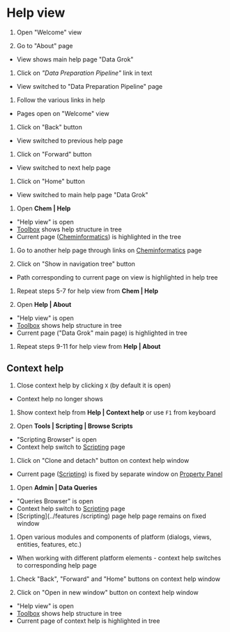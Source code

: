 <!-- TITLE: Tests: Help -->
<!-- SUBTITLE: -->

# Help view

1. Open "Welcome" view

1. Go to "About" page

* View shows main help page "Data Grok"

1. Click on *"Data Preparation Pipeline"* link in text

* View switched to "Data Preparation Pipeline" page

1. Follow the various links in help

* Pages open on "Welcome" view

1. Click on "Back" button

* View switched to previous help page

1. Click on "Forward" button

* View switched to next help page

1. Click on "Home" button

* View switched to main help page "Data Grok"

1. Open **Chem | Help**

* "Help view" is open
* [Toolbox](../../overview/navigation.md#toolbox) shows help structure in tree
* Current page ([Cheminformatics](../../domains/chem/cheminformatics.md)) is highlighted in the tree

1. Go to another help page through links on [Cheminformatics](../../domains/chem/cheminformatics.md)
   page

1. Click on "Show in navigation tree" button

* Path corresponding to current page on view is highlighted in help tree

1. Repeat steps 5-7 for help view from **Chem | Help**

1. Open **Help | About**

* "Help view" is open
* [Toolbox](../../overview/navigation.md#toolbox) shows help structure in tree
* Current page ("Data Grok" main page) is highlighted in tree

1. Repeat steps 9-11 for help view from **Help | About**

## Context help

1. Close context help by clicking ```X``` (by default it is open)

* Context help no longer shows

1. Show context help from **Help | Context help** or use ```F1``` from keyboard

1. Open **Tools | Scripting | Browse Scripts**

* "Scripting Browser" is open
* Context help switch to [Scripting](../../compute/scripting.md) page

1. Click on "Clone and detach" button on context help window

* Current page ([Scripting](../../compute/scripting.md)) is fixed by separate window
  on [Property Panel](../../overview/navigation.md#properties)

1. Open **Admin | Data Queries**

* "Queries Browser" is open
* Context help switch to [Scripting](../../compute/scripting.md) page
* [Scripting](../features /scripting) page help page remains on fixed window

1. Open various modules and components of platform (dialogs, views, entities, features, etc.)

* When working with different platform elements - context help switches to corresponding help page

1. Check "Back", "Forward" and "Home" buttons on context help window

1. Click on "Open in new window" button on context help window

* "Help view" is open
* [Toolbox](../../overview/navigation.md#toolbox) shows help structure in tree
* Current page of context help is highlighted in tree
